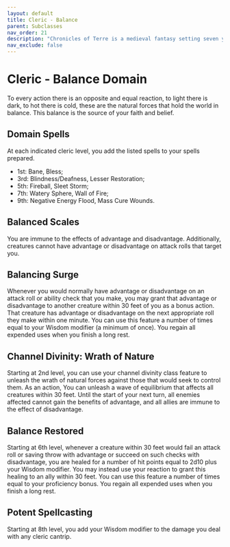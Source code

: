 ```yaml
---
layout: default
title: Cleric - Balance
parent: Subclasses
nav_order: 21
description: "Chronicles of Terre is a medieval fantasy setting seven years in the writing, currently for dungeons & dragons 5th edition."
nav_exclude: false
---
```


# Cleric - Balance Domain

To every action there is an opposite and equal reaction, to light there is dark, to hot there is cold, these are the natural forces that hold the world in balance. This balance is the source of your faith and belief.

## Domain Spells

At each indicated cleric level, you add the listed spells to your spells prepared.
- 1st: Bane, Bless;
- 3rd: Blindness/Deafness, Lesser Restoration;
- 5th: Fireball, Sleet Storm;
- 7th: Watery Sphere, Wall of Fire;
- 9th: Negative Energy Flood, Mass Cure Wounds.

## Balanced Scales

You are immune to the effects of advantage and disadvantage. Additionally, creatures cannot have advantage or disadvantage on attack rolls that target you.

## Balancing Surge

Whenever you would normally have advantage or disadvantage on an attack roll or ability check that you make, you may grant that advantage or disadvantage to another creature within 30 feet of you as a bonus action. That creature has advantage or disadvantage on the next appropriate roll they make within one minute. You can use this feature a number of times equal to your Wisdom modifier (a minimum of once). You regain all expended uses when you finish a long rest. 

## Channel Divinity: Wrath of Nature

Starting at 2nd level, you can use your channel divinity class feature to unleash the wrath of natural forces against those that would seek to control them. As an action, You can unleash a wave of equilibrium that affects all creatures within 30 feet. Until the start of your next turn, all enemies affected cannot gain the benefits of advantage, and all allies are immune to the effect of disadvantage.

## Balance Restored

Starting at 6th level, whenever a creature within 30 feet would fail an attack roll or saving throw with advantage or succeed on such checks with disadvantage, you are healed for a number of hit points equal to 2d10 plus your Wisdom modifier. You may instead use your reaction to grant this healing to an ally within 30 feet. You can use this feature a number of times equal to your proficiency bonus. You regain all expended uses when you finish a long rest. 

## Potent Spellcasting

Starting at 8th level, you add your Wisdom modifier to the damage you deal with any cleric cantrip. 


